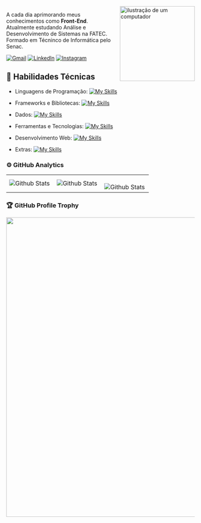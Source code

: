 <img src="https://raw.githubusercontent.com/MicaelliMedeiros/micaellimedeiros/master/image/computer-illustration.png" alt="ilustração de um computador" min-width="100px" max-width="200px" width="200px" align="right">

<p align="left"> 
  A cada dia aprimorando meus conhecimentos como <strong>Front-End</strong>.<br>
  Atualmente estudando Análise e Desenvolvimento de Sistemas na FATEC.<br>
  Formado em Técninco de Informática pelo Senac.<br>
  <p align="left">
  <a href="#" title="Gmail">
  <img src="https://img.shields.io/badge/-Gmail-FF0000?style=flat-square&labelColor=FF0000&logo=gmail&logoColor=white&link=https://mail.google.com/mail/ravielsousalopes@gmail.com/" alt="Gmail"/></a>
  <a href="#" title="LinkedIn">
  <img src="https://img.shields.io/badge/-Linkedin-0e76a8?style=flat-square&logo=Linkedin&logoColor=white&link=https://www.linkedin.com/in/raviel-sousa-computertech/" alt="LinkedIn"/></a>
  <a href="#" title="Instagram">
  <img src="https://img.shields.io/badge/-Instagram-DF0174?style=flat-square&labelColor=DF0174&logo=instagram&logoColor=white&linkhttps://www.instagram.com/raviel.sousa/" alt="Instagram"/></a>
</p>

## 🚀 Habilidades Técnicas

<p align-content="flex-start">
  
  - Linguagens de Programação: 
      [![My Skills](https://skillicons.dev/icons?i=python,javascript)](https://skillicons.dev)
    
  - Frameworks e Bibliotecas: 
      [![My Skills](https://skillicons.dev/icons?i=bootstrap)](https://skillicons.dev)
    
  - Dados: 
      [![My Skills](https://skillicons.dev/icons?i=mysql)](https://skillicons.dev)
    
  - Ferramentas e Tecnologias: 
      [![My Skills](https://skillicons.dev/icons?i=github,vscode,pycharm)](https://skillicons.dev)
    
  - Desenvolvimento Web:
      [![My Skills](https://skillicons.dev/icons?i=html,css)](https://skillicons.dev)
  
  - Extras:
      [![My Skills](https://skillicons.dev/icons?i=illustrator,photoshop)](https://skillicons.dev)
</p>

### ⚙️ GitHub Analytics

<table>
  <tr>
    <td>
      <img
        align="left"
        src="https://github-readme-stats.vercel.app/api?username=raviel-sousa&theme=algolia&hide_border=false&include_all_commits=true"
        alt="Github Stats"
      />
    </td>
    <td>
      <img
        align="left"
        src="https://github-readme-stats.vercel.app/api/top-langs/?username=raviel-sousa&theme=dark&hide_border=false&include_all_commits=true&count_private=true&layout=compact"
        alt="Github Stats"
      />
    </td>
    <td>
      <br />
      <img
        align="left"
        src="https://github-readme-streak-stats.herokuapp.com/?user=raviel-sousa&theme=dark&hide_border=false"
        alt="Github Stats"
      />
    </td>
  </tr>
</table>

### 🏆 GitHub Profile Trophy

<p align="center">
  <a
    href="https://github.com/ryo-ma/github-profile-trophy"
    title="repositório de troféus"
  >
    <img
      width="800"
      src="https://github-profile-trophy.vercel.app/?username=raviel-sousa&column=8&theme=darkhub&no-frame=true&no-bg=true"
    />
  </a>
</p>
